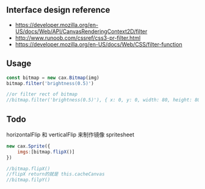 ## Interface design reference

* https://developer.mozilla.org/en-US/docs/Web/API/CanvasRenderingContext2D/filter
* http://www.runoob.com/cssref/css3-pr-filter.html
* https://developer.mozilla.org/en-US/docs/Web/CSS/filter-function

## Usage

``` js
const bitmap = new cax.Bitmap(img)
bitmap.filter('brightness(0.5)')

//or filter rect of bitmap
//bitmap.filter('brightness(0.5)'), { x: 0, y: 0, width: 80, height: 80 }
```

## Todo

horizontalFlip 和 verticalFlip 来制作镜像 spritesheet

``` js
new cax.Sprite({
    imgs:[bitmap.flipX()]
})

//bitmap.flipX()
//flipX return的就是 this.cacheCanvas
//bitmap.filpY()
```
